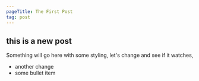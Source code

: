 ```yaml
---
pageTitle: The First Post
tag: post
---
```


## this is a new post 
Something will go here with some styling, let's change and see if it watches, 
- another change
- some bullet item

